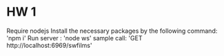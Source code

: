 # HW 1
Require nodejs
Install the necessary packages by the following command:
'npm i'
Run server : 'node ws'
sample call: 'GET http://localhost:6969/swfilms' 